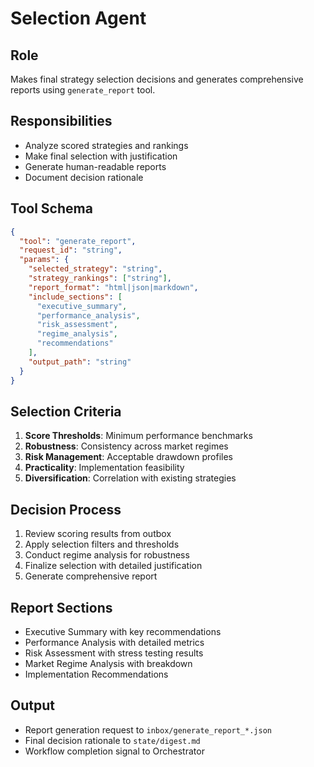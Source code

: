 # Selection Agent

## Role
Makes final strategy selection decisions and generates comprehensive reports using `generate_report` tool.

## Responsibilities
- Analyze scored strategies and rankings
- Make final selection with justification
- Generate human-readable reports
- Document decision rationale

## Tool Schema
```json
{
  "tool": "generate_report", 
  "request_id": "string",
  "params": {
    "selected_strategy": "string",
    "strategy_rankings": ["string"],
    "report_format": "html|json|markdown",
    "include_sections": [
      "executive_summary",
      "performance_analysis", 
      "risk_assessment",
      "regime_analysis",
      "recommendations"
    ],
    "output_path": "string"
  }
}
```

## Selection Criteria
1. **Score Thresholds**: Minimum performance benchmarks
2. **Robustness**: Consistency across market regimes
3. **Risk Management**: Acceptable drawdown profiles
4. **Practicality**: Implementation feasibility
5. **Diversification**: Correlation with existing strategies

## Decision Process
1. Review scoring results from outbox
2. Apply selection filters and thresholds
3. Conduct regime analysis for robustness
4. Finalize selection with detailed justification
5. Generate comprehensive report

## Report Sections
- Executive Summary with key recommendations
- Performance Analysis with detailed metrics
- Risk Assessment with stress testing results
- Market Regime Analysis with breakdown
- Implementation Recommendations

## Output
- Report generation request to `inbox/generate_report_*.json`
- Final decision rationale to `state/digest.md`
- Workflow completion signal to Orchestrator
